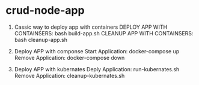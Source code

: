 # crud-node-app

1. Cassic way to deploy app with containers
   DEPLOY APP WITH CONTAINSERS: bash build-app.sh 
   CLEANUP APP WITH CONTAINSERS: bash cleanup-app.sh 
   
2. Deploy APP with componse
  Start Application: docker-compose up
  Remove Application: docker-compose down
  
2. Deploy APP with kubernates
  Deply Application: run-kubernates.sh
  Remove Application: cleanup-kubernates.sh

